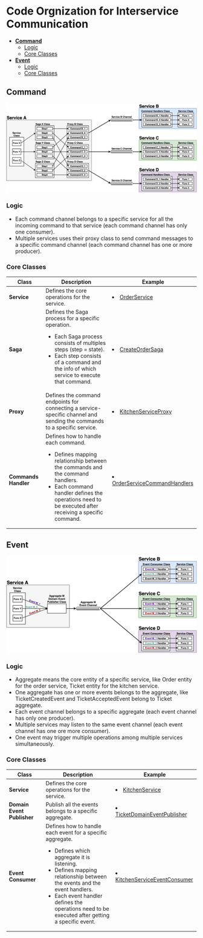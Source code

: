 # Code Orgnization for Interservice Communication

- [**Command**](#command)
   - [Logic](#logic)
   - [Core Classes](#core-classes)
- [**Event**](#event)
   - [Logic](#logic-1)
   - [Core Classes](#core-classes-1)

## Command
![](diagrams/interservice_communication_command.png)

### Logic
- Each command channel belongs to a specific service for all the incoming command to that service (each command channel has only one consumer).
- Multiple services uses their proxy class to send command messages to a specific command channel (each command channel has one or more producer).

### Core Classes
| Class | Description | Example |
|----|----|----|
| **Service** | Defines the core operations for the service. | <li>[OrderService](../ftgo-order-service/src/main/java/com/ftgo/orderservice/service/OrderService.java) |
| **Saga** | Defines the Saga process for a specific operation. <ul><li>Each Saga process consists of multiples steps (step = state).<li>Each step consists of a command and the info of which service to execute that command.</ul> | <li>[CreateOrderSaga](../ftgo-order-service/src/main/java/com/ftgo/orderservice/saga/createorder/CreateOrderSaga.java) |
| **Proxy** | Defines the command endpoints for connecting a service-specific channel and sending the commands to a specific service. | <li>[KitchenServiceProxy](../ftgo-order-service/src/main/java/com/ftgo/orderservice/saga/proxy/KitchenServiceProxy.java) |
| **Commands Handler** | Defines how to handle each command. <ul><li>Defines mapping relationship between the commands and the command handlers.<li>Each command handler defines the operations need to be executed after receiving a specific command.</ul> | <li>[OrderServiceCommandHandlers](../ftgo-order-service/src/main/java/com/ftgo/orderservice/command/OrderServiceCommandHandlers.java) |

## Event
![](diagrams/interservice_communication_event.png)

### Logic
- Aggregate means the core entity of a specific service, like Order entity for the order service, Ticket entity for the kitchen service.
- One aggregate has one or more events belongs to the aggregate, like TicketCreatedEvent and TicketAcceptedEvent belong to Ticket aggregate.
- Each event channel belongs to a specific aggregate (each event channel has only one producer).
- Multiple services may listen to the same event channel (each event channel has one ore more consumer).
- One event may trigger multiple operations among multiple services simultaneously.

### Core Classes
| Class | Description | Example |
|----|----|----|
| **Service** | Defines the core operations for the service. | <li>[KitchenService](../ftgo-kitchen-service/src/main/java/com/ftgo/kitchenservice/service/KitchenService.java) |
| **Domain Event Publisher** | Publish all the events belongs to a specific aggregate. | <li>[TicketDomainEventPublisher](../ftgo-kitchen-service/src/main/java/com/ftgo/kitchenservice/event/TicketDomainEventPublisher.java)
| **Event Consumer** | Defines how to handle each event for a specific aggregate. <ul><li>Defines which aggregate it is listening.<li>Defines mapping relationship between the events and the event handlers.<li>Each event handler defines the operations need to be executed after getting a specific event.</ul> | <li>[KitchenServiceEventConsumer](../ftgo-kitchen-service/src/main/java/com/ftgo/kitchenservice/event/KitchenServiceEventConsumer.java)
